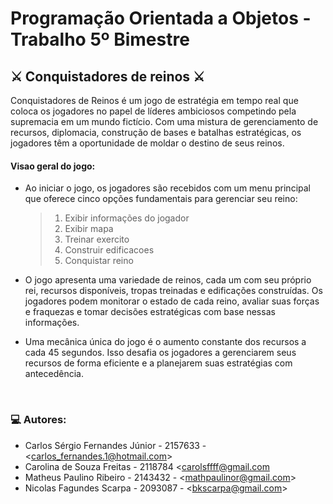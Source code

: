 # Programação Orientada a Objetos - Trabalho 5º Bimestre

## ⚔️ Conquistadores de reinos ⚔️

Conquistadores de Reinos é um jogo de estratégia em tempo real que coloca os jogadores no papel de líderes ambiciosos competindo pela supremacia em um mundo fictício. Com uma mistura de gerenciamento de recursos, diplomacia, construção de bases e batalhas estratégicas, os jogadores têm a oportunidade de moldar o destino de seus reinos.

#### Visao geral do jogo:
* Ao iniciar o jogo, os jogadores são recebidos com um menu principal que oferece cinco opções fundamentais para gerenciar seu reino:
    > 1. Exibir informações do jogador
    > 2. Exibir mapa
    > 3. Treinar exercito
    > 4. Construir edificacoes
    > 5. Conquistar reino

* O jogo apresenta uma variedade de reinos, cada um com seu próprio rei, recursos disponíveis, tropas treinadas e edificações construídas. Os jogadores podem monitorar o estado de cada reino, avaliar suas forças e fraquezas e tomar decisões estratégicas com base nessas informações.

* Uma mecânica única do jogo é o aumento constante dos recursos a cada 45 segundos. Isso desafia os jogadores a gerenciarem seus recursos de forma eficiente e a planejarem suas estratégias com antecedência.
                       
&nbsp;
### 💻 Autores:
- Carlos Sérgio Fernandes Júnior - 2157633 - <[carlos_fernandes.1@hotmail.com](https://github.com/Carlost65)>
- Carolina de Souza Freitas - 2118784 <[carolsffff@gmail.com](https://github.com/carolzinha1994)
- Matheus Paulino Ribeiro - 2143432 - <[mathpaulinor@gmail.com](https://github.com/Matheus2237)>
- Nicolas Fagundes Scarpa - 2093087 - <[bkscarpa@gmail.com](https://github.com/nicuis)>